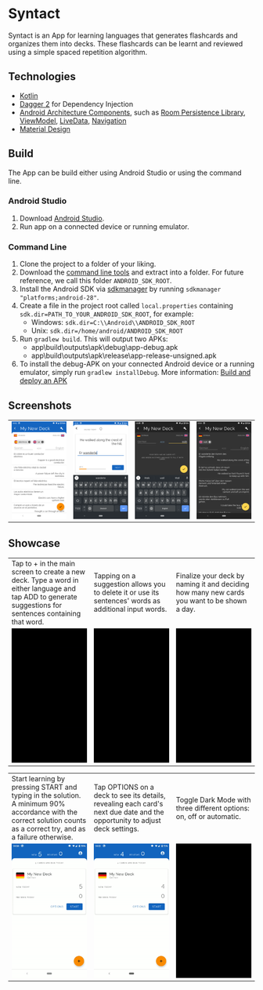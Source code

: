 # Syntact

Syntact is an App for learning languages that generates flashcards and organizes them into decks. These flashcards can be learnt and reviewed using a simple spaced repetition algorithm.

## Technologies

* [Kotlin](https://kotlinlang.org/)
* [Dagger 2](https://dagger.dev/) for Dependency Injection
* [Android Architecture Components](https://developer.android.com/topic/libraries/architecture), such as [Room Persistence Library](https://developer.android.com/topic/libraries/architecture/room), [ViewModel](https://developer.android.com/topic/libraries/architecture/viewmodel), [LiveData](https://developer.android.com/topic/libraries/architecture/livedata), [Navigation](https://developer.android.com/guide/navigation)
* [Material Design](https://material.io/)

## Build

The App can be build either using Android Studio or using the command line.

### Android Studio

1. Download [Android Studio](https://developer.android.com/studio).
2. Run app on a connected device or running emulator.

### Command Line

1. Clone the project to a folder of your liking.
2. Download the [command line tools](https://developer.android.com/studio#cmdline-tools) and extract into a folder. For future reference, we call this folder `ANDROID_SDK_ROOT`.
2. Install the Android SDK via [sdkmanager](https://developer.android.com/studio/command-line/sdkmanager) by running `sdkmanager "platforms;android-28"`.
3. Create a file in the project root called `local.properties` containing `sdk.dir=PATH_TO_YOUR_ANDROID_SDK_ROOT`, for example:
   * Windows: `sdk.dir=C:\\Android\\ANDROID_SDK_ROOT`
   * Unix: `sdk.dir=/home/android/ANDROID_SDK_ROOT`
4. Run `gradlew build`. This will output two APKs:
   * app\build\outputs\apk\debug\app-debug.apk
   * app\build\outputs\apk\release\app-release-unsigned.apk
5. To install the debug-APK on your connected Android device or a running emulator, simply run `gradlew installDebug`. More information: [Build and deploy an APK](https://developer.android.com/studio/build/building-cmdline#build_apk)

## Screenshots

<table><tr>
   <td width="25%"><img src="screenshots/device-2020-05-10-101318.png"/></td>
   <td width="25%"><img src="screenshots/device-2020-05-10-101556.png"/></td>
   <td width="25%"><img src="screenshots/device-2020-05-10-100849.png"/></td>
   <td width="25%"><img src="screenshots/device-2020-05-10-101029.png"/></td>
</tr>
  </table>

## Showcase

<table>

<tr>
    <td width="33%">Tap to + in the main screen to create a new deck. Type a word in either language and tap ADD to generate suggestions for sentences containing that word.</td>
    <td width="33%">Tapping on a suggestion allows you to delete it or use its sentences' words as additional input words.</td>
  <td width="33%">Finalize your deck by naming it and deciding how many new cards you want to be shown a day.</td>
</tr>
<tr>
   <td width="33%"><img src="img/01_create_deck.gif"/></td>
   <td width="33%"><img src="img/03_create_deck.gif"/></td>
   <td width="33%"><img src="img/02_create_deck.gif"/></td>
</tr>
</table>

<table>

<tr>
    <td width="33%">Start learning by pressing START and typing in the solution. A minimum 90% accordance with the correct solution counts as a correct try, and as a failure otherwise.</td>
    <td width="33%">Tap OPTIONS on a deck to see its details, revealing each card's next due date and the opportunity to adjust deck settings.</td>
  <td width="33%">Toggle Dark Mode with three different options: on, off or automatic.</td>
</tr>
<tr>
   <td width="33%"><img src="img/04_play.gif"/></td>
   <td width="33%"><img src="img/05_deck_details.gif"/></td>
   <td width="33%"><img src="img/06_night_mode.gif"/></td>
</tr>
</table>

